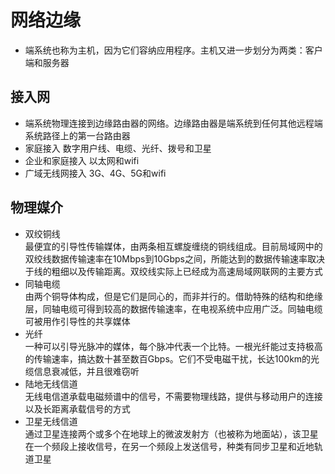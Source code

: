 # 网络边缘

- 端系统也称为主机，因为它们容纳应用程序。主机又进一步划分为两类：客户端和服务器

## 接入网

- 端系统物理连接到边缘路由器的网络。边缘路由器是端系统到任何其他远程端系统路径上的第一台路由器
- 家庭接入
	数字用户线、电缆、光纤、拨号和卫星
- 企业和家庭接入
	以太网和wifi
- 广域无线网接入
	3G、4G、5G和wifi

## 物理媒介

- 双绞铜线	
	最便宜的引导性传输媒体，由两条相互螺旋缠绕的铜线组成。目前局域网中的双绞线数据传输速率在10Mbps到10Gbps之间，所能达到的数据传输速率取决于线的粗细以及传输距离。双绞线实际上已经成为高速局域网联网的主要方式
- 同轴电缆	
	由两个铜导体构成，但是它们是同心的，而非并行的。借助特殊的结构和绝缘层，同轴电缆可得到较高的数据传输速率，在电视系统中应用广泛。同轴电缆可被用作引导性的共享媒体
- 光纤	
	一种可以引导光脉冲的媒体，每个脉冲代表一个比特。一根光纤能过支持极高的传输速率，搞达数十甚至数百Gbps。它们不受电磁干扰，长达100km的光缆信息衰减低，并且很难窃听
- 陆地无线信道	
	无线电信道承载电磁频谱中的信号，不需要物理线路，提供与移动用户的连接以及长距离承载信号的方式
- 卫星无线信道	
	通过卫星连接两个或多个在地球上的微波发射方（也被称为地面站），该卫星在一个频段上接收信号，在另一个频段上发送信号，种类有同步卫星和近地轨道卫星
